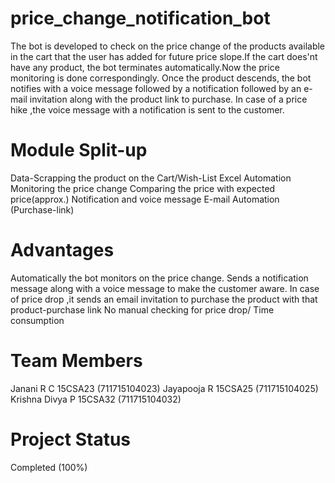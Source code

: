 # price_change_notification_bot
The bot is developed to check on the price change of the products available in the cart that the user has added for future price slope.If the cart does'nt have any product, the bot terminates automatically.Now the price monitoring is done correspondingly. Once the product descends, the bot notifies with a voice message followed by a notification followed by an e-mail invitation along with the product link to purchase. In case of a price hike ,the voice message with a notification is sent to the customer.


# Module Split-up
Data-Scrapping the product on the Cart/Wish-List 
Excel Automation 
Monitoring the price change 
Comparing the price with expected price(approx.) 
Notification and voice message 
E-mail Automation (Purchase-link)


# Advantages
Automatically the bot monitors on the price change. 
Sends a notification message along with a voice message to make the customer aware. 
In case of price drop ,it sends an email invitation to purchase the product with that product-purchase link No manual checking for price drop/ Time consumption


# Team Members
Janani R C 15CSA23 (711715104023) 
Jayapooja R 15CSA25 (711715104025) 
Krishna Divya P 15CSA32 (711715104032)


# Project Status
Completed (100%)
